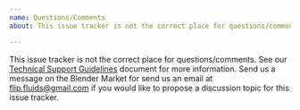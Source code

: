 ```yaml
---
name: Questions/Comments
about: This issue tracker is not the correct place for questions/comments.

---
```


This issue tracker is not the correct place for questions/comments. See our [Technical Support Guidelines](https://github.com/rlguy/Blender-FLIP-Fluids/wiki/Technical-Support-Guidelines) document for more information. Send us a message on the Blender Market for send us an email at flip.fluids@gmail.com if you would like to propose a discussion topic for this issue tracker.
